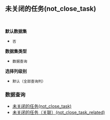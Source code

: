 ## 未关闭的任务(not_close_task) <!-- {docsify-ignore-all} -->



<br>
<p class="panel-title"><b>默认数据集</b></p>

* `否`

<p class="panel-title"><b>数据集类型</b></p>

* `数据查询`

<p class="panel-title"><b>选择列级别</b></p>

* `默认（全部查询列）`




### 数据查询
  * [未关闭的任务(not_close_task)](module/crm/task/query/not_close_task)
  * [未关闭的任务（关联）(not_close_task_related)](module/crm/task/query/not_close_task_related)

